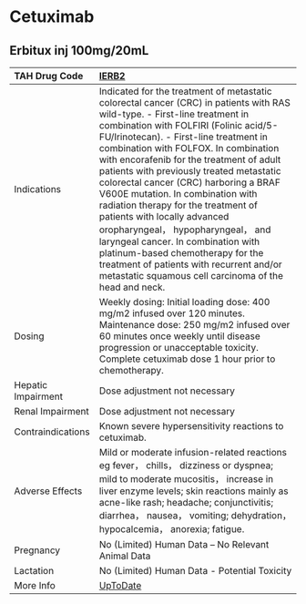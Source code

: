 # Cetuximab

## Erbitux inj 100mg/20mL

| TAH Drug Code      | [IERB2](https://www.tahsda.org.tw/drugs/hissearch.php?drug_code=IERB2)                                                                                                                                                                                                                                                                                                                                                                                                                                                                                                                                                                                                                                                |
|:-------------------|:----------------------------------------------------------------------------------------------------------------------------------------------------------------------------------------------------------------------------------------------------------------------------------------------------------------------------------------------------------------------------------------------------------------------------------------------------------------------------------------------------------------------------------------------------------------------------------------------------------------------------------------------------------------------------------------------------------------------|
| Indications        | Indicated for the treatment of metastatic colorectal cancer (CRC) in patients with RAS wild-type. - First-line treatment in combination with FOLFIRI (Folinic acid/5-FU/Irinotecan). - First-line treatment in combination with FOLFOX. In combination with encorafenib for the treatment of adult patients with previously treated metastatic colorectal cancer (CRC) harboring a BRAF V600E mutation. In combination with radiation therapy for the treatment of patients with locally advanced oropharyngeal， hypopharyngeal， and laryngeal cancer. In combination with platinum-based chemotherapy for the treatment of patients with recurrent and/or metastatic squamous cell carcinoma of the head and neck. |
| Dosing             | Weekly dosing: Initial loading dose: 400 mg/m2 infused over 120 minutes. Maintenance dose: 250 mg/m2 infused over 60 minutes once weekly until disease progression or unacceptable toxicity. Complete cetuximab dose 1 hour prior to chemotherapy.                                                                                                                                                                                                                                                                                                                                                                                                                                                                    |
| Hepatic Impairment | Dose adjustment not necessary                                                                                                                                                                                                                                                                                                                                                                                                                                                                                                                                                                                                                                                                                         |
| Renal Impairment   | Dose adjustment not necessary                                                                                                                                                                                                                                                                                                                                                                                                                                                                                                                                                                                                                                                                                         |
| Contraindications  | Known severe hypersensitivity reactions to cetuximab.                                                                                                                                                                                                                                                                                                                                                                                                                                                                                                                                                                                                                                                                 |
| Adverse Effects    | Mild or moderate infusion-related reactions eg fever， chills， dizziness or dyspnea; mild to moderate mucositis， increase in liver enzyme levels; skin reactions mainly as acne-like rash; headache; conjunctivitis; diarrhea， nausea， vomiting; dehydration， hypocalcemia， anorexia; fatigue.                                                                                                                                                                                                                                                                                                                                                                                                                  |
| Pregnancy          | No (Limited) Human Data – No Relevant Animal Data                                                                                                                                                                                                                                                                                                                                                                                                                                                                                                                                                                                                                                                                     |
| Lactation          | No (Limited) Human Data - Potential Toxicity                                                                                                                                                                                                                                                                                                                                                                                                                                                                                                                                                                                                                                                                          |
| More Info          | [UpToDate](https://www.uptodate.com/contents/cetuximab-drug-information)                                                                                                                                                                                                                                                                                                                                                                                                                                                                                                                                                                                                                                              |

